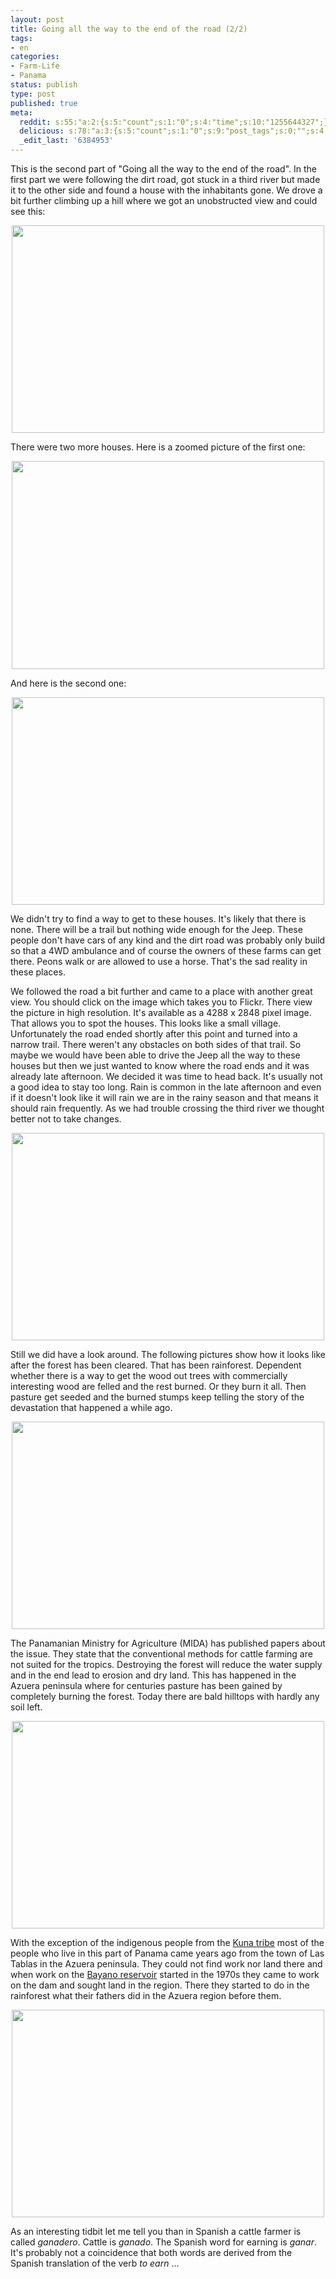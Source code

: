 ```yaml
---
layout: post
title: Going all the way to the end of the road (2/2)
tags:
- en
categories:
- Farm-Life
- Panama
status: publish
type: post
published: true
meta:
  reddit: s:55:"a:2:{s:5:"count";s:1:"0";s:4:"time";s:10:"1255644327";}";
  delicious: s:78:"a:3:{s:5:"count";s:1:"0";s:9:"post_tags";s:0:"";s:4:"time";s:10:"1255644322";}";
  _edit_last: '6384953'
---
```

This is the second part of "Going all the way to the end of the road". In the first part we were following the dirt road, got stuck in a third river but made it to the other side and found a house with the inhabitants gone. We drove a bit further climbing up a hill where we got an unobstructed view and could see this:

<a href="http://www.flickr.com/photos/34665899@N00/3896354571" title="View '' on Flickr.com"><div style="text-align:center;"><img src="http://farm3.static.flickr.com/2571/3896354571_a7be3858fa.jpg" alt="" border="0" width="500" height="332" /></div></a>

There were two more houses. Here is a zoomed picture of the first one:

<a href="http://www.flickr.com/photos/34665899@N00/3896359503" title="View '' on Flickr.com"><div style="text-align:center;"><img src="http://farm4.static.flickr.com/3504/3896359503_7a668fe2ca.jpg" alt="" border="0" width="500" height="333" /></div></a>

And here is the second one:

<a href="http://www.flickr.com/photos/34665899@N00/3897137360" title="View '' on Flickr.com"><div style="text-align:center;"><img src="http://farm4.static.flickr.com/3531/3897137360_96a50944f8.jpg" alt="" border="0" width="500" height="332" /></div></a>

We didn't try to find a way to get to these houses. It's likely that there is none. There will be a trail but nothing wide enough for the Jeep. These people don't have cars of any kind and the dirt road was probably only build so that a 4WD ambulance and of course the owners of these farms can get there. Peons walk or are allowed to use a horse. That's the sad reality in these places.

We followed the road a bit further and came to a place with another great view. You should click on the image which takes you to Flickr. There view the picture in high resolution. It's available as a 4288 x 2848 pixel image. That allows you to spot the houses. This looks like a small village. Unfortunately the road ended shortly after this point and turned into a narrow trail. There weren't any obstacles on both sides of that trail. So maybe we would have been able to drive the Jeep all the way to these houses but then we just wanted to know where the road ends and it was already late afternoon. We decided it was time to head back. It's usually not a good idea to stay too long. Rain is common in the late afternoon and even if it doesn't look like it will rain we are in the rainy season and that means it should rain frequently. As we had trouble crossing the third river we thought better not to take changes.

<a href="http://www.flickr.com/photos/34665899@N00/3897132230" title="View '' on Flickr.com"><div style="text-align:center;"><img src="http://farm4.static.flickr.com/3505/3897132230_bcd4efe6af.jpg" alt="" border="0" width="500" height="332" /></div></a>

Still we did have a look around. The following pictures show how it looks like after the forest has been cleared. That has been rainforest. Dependent whether there is a way to get the wood out trees with commercially interesting wood are felled and the rest burned. Or they burn it all. Then pasture get seeded and the burned stumps keep telling the story of the devastation that happened a while ago.

<a href="http://www.flickr.com/photos/34665899@N00/3896349733" title="View '' on Flickr.com"><div style="text-align:center;"><img src="http://farm4.static.flickr.com/3524/3896349733_647d969a1a.jpg" alt="" border="0" width="500" height="332" /></div></a>

The Panamanian Ministry for Agriculture (MIDA) has published papers about the issue. They state that the conventional methods for cattle farming are not suited for the tropics. Destroying the forest will reduce the water supply and in the end lead to erosion and dry land. This has happened in the Azuera peninsula where for centuries pasture has been gained by completely burning the forest. Today there are bald hilltops with hardly any soil left.

<a href="http://www.flickr.com/photos/34665899@N00/3897126996" title="View '' on Flickr.com"><div style="text-align:center;"><img src="http://farm3.static.flickr.com/2474/3897126996_4237d69466.jpg" alt="" border="0" width="500" height="332" /></div></a>

With the exception of the indigenous people from the <a href="http://en.wikipedia.org/wiki/Kuna_(people)">Kuna tribe</a> most of the people who live in this part of Panama came years ago from the town of Las Tablas in the Azuera peninsula. They could not find work nor land there and when work on the <a href="http://en.wikipedia.org/wiki/Bayano_Dam">Bayano reservoir</a> started in the 1970s they came to work on the dam and sought land in the region. There they started to do in the rainforest what their fathers did in the Azuera region before them.

<a href="http://www.flickr.com/photos/34665899@N00/3896344807" title="View '' on Flickr.com"><div style="text-align:center;"><img src="http://farm4.static.flickr.com/3496/3896344807_638c9aa26d.jpg" alt="" border="0" width="500" height="332" /></div></a>

As an interesting tidbit let me tell you than in Spanish a cattle farmer is called <em>ganadero</em>. Cattle is <em>ganado</em>. The Spanish word for earning is <em>ganar</em>. It's probably not a coincidence that both words are derived from the Spanish translation of the verb <em>to earn</em> ...

